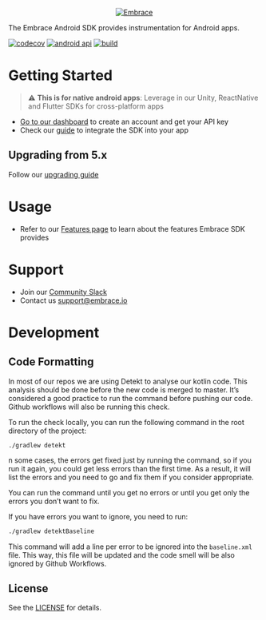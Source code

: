 <p align="center">
  <a href="https://embrace.io/?utm_source=github&utm_medium=logo" target="_blank">
    <picture>
      <source srcset="https://embrace.io/docs/images/embrace_logo_white-text_transparent-bg_400x200.svg" media="(prefers-color-scheme: dark)" />
      <source srcset="https://embrace.io/docs/images/embrace_logo_black-text_transparent-bg_400x200.svg" media="(prefers-color-scheme: light), (prefers-color-scheme: no-preference)" />
      <img src="https://embrace.io/docs/images/embrace_logo_black-text_transparent-bg_400x200.svg" alt="Embrace">
    </picture>
  </a>
</p>

The Embrace Android SDK provides instrumentation for Android apps.

[![codecov](https://codecov.io/gh/embrace-io/embrace-android-sdk/graph/badge.svg?token=4kNC8ceoVB)](https://codecov.io/gh/embrace-io/embrace-android-sdk)
[![android api](https://img.shields.io/badge/Android_API-16-green.svg "Android min API 21")](https://dash.embrace.io/signup/)
[![build](https://img.shields.io/github/actions/workflow/status/embrace-io/embrace-android-sdk/ci-gradle.yml)](https://github.com/embrace-io/embrace-android-sdk/actions)

# Getting Started

> :warning: **This is for native android apps**: Leverage in our Unity, ReactNative and Flutter SDKs for cross-platform apps 

- [Go to our dashboard](https://dash.embrace.io/signup/) to create an account and get your API key
- Check our [guide](https://embrace.io/docs/android/integration/) to integrate the SDK into your app

## Upgrading from 5.x

Follow our [upgrading guide](https://github.com/embrace-io/embrace-android-sdk/blob/master/UPGRADING.md)

# Usage

- Refer to our [Features page](https://embrace.io/docs/android/features/) to learn about the features Embrace SDK provides

# Support

- Join our [Community Slack](https://embraceio-community.slack.com/)
- Contact us [support@embrace.io](mailto:support@embrace.io)

# Development

## Code Formatting

In most of our repos we are using Detekt to analyse our kotlin code. This analysis should be done before the new code is merged to master. It’s considered a good practice to run the command before pushing our code. Github workflows will also be running this check.

To run the check locally, you can run the following command in the root directory of the project:

`./gradlew detekt`

n some cases, the errors get fixed just by running the command, so if you run it again, you could get less errors than the first time. As a result, it will list the errors and you need to go and fix them if you consider appropriate.

You can run the command until you get no errors or until you get only the errors you don’t want to fix.

If you have errors you want to ignore, you need to run:

```bash
./gradlew detektBaseline
```

This command will add a line per error to be ignored into the `baseline.xml` file. This way, this file will be updated and the code smell will be also ignored by Github Workflows.

## License

See the [LICENSE](https://github.com/embrace-io/embrace-android-sdk/blob/master/LICENSE) 
for details.
